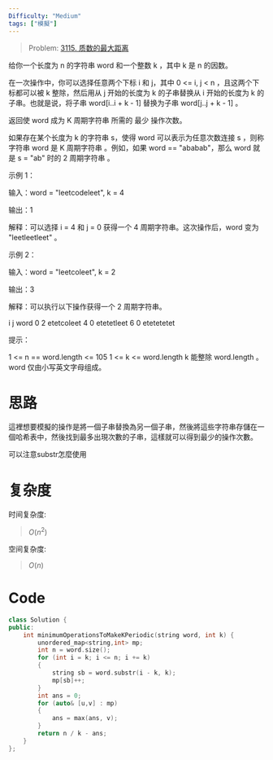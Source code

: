 ```yaml
---
Difficulty: "Medium"
tags: ["模擬"]
---
```


> Problem: [3115. 质数的最大距离](https://leetcode.cn/problems/minimum-number-of-operations-to-make-word-k-periodic/description/)

给你一个长度为 n 的字符串 word 和一个整数 k ，其中 k 是 n 的因数。

在一次操作中，你可以选择任意两个下标 i 和 j，其中 0 <= i, j < n ，且这两个下标都可以被 k 整除，然后用从 j 开始的长度为 k 的子串替换从 i 开始的长度为 k 的子串。也就是说，将子串 word[i..i + k - 1] 替换为子串 word[j..j + k - 1] 。

返回使 word 成为 K 周期字符串 所需的 最少 操作次数。

如果存在某个长度为 k 的字符串 s，使得 word 可以表示为任意次数连接 s ，则称字符串 word 是 K 周期字符串 。例如，如果 word == "ababab"，那么 word 就是 s = "ab" 时的 2 周期字符串 。

 

示例 1：

输入：word = "leetcodeleet", k = 4

输出：1

解释：可以选择 i = 4 和 j = 0 获得一个 4 周期字符串。这次操作后，word 变为 "leetleetleet" 。

示例 2：

输入：word = "leetcoleet", k = 2

输出：3

解释：可以执行以下操作获得一个 2 周期字符串。

i	j	word
0	2	etetcoleet
4	0	etetetleet
6	0	etetetetet
 

提示：

1 <= n == word.length <= 105
1 <= k <= word.length
k 能整除 word.length 。
word 仅由小写英文字母组成。

# 思路

這裡想要模擬的操作是將一個子串替換為另一個子串，然後將這些字符串存儲在一個哈希表中，然後找到最多出現次數的子串，這樣就可以得到最少的操作次數。

可以注意substr怎麼使用

# 复杂度

时间复杂度:
> $O(n^2)$

空间复杂度:
> $O(n)$

# Code
```C++
class Solution {
public:
    int minimumOperationsToMakeKPeriodic(string word, int k) {
        unordered_map<string,int> mp;
        int n = word.size();
        for (int i = k; i <= n; i += k)
        {
            string sb = word.substr(i - k, k);
            mp[sb]++;
        }
        int ans = 0;
        for (auto& [u,v] : mp)
        {
            ans = max(ans, v);
        }
        return n / k - ans;
    }
};
```
  
